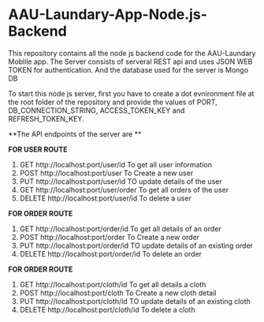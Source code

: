 # AAU-Laundary-App-Node.js-Backend
This repository contains all the node js backend code for the AAU-Laundary Moblile app. The Server consists of serveral REST api and uses JSON WEB TOKEN for authentication. And the database used for the server is Mongo DB

To start this node js server, first you have to create a dot evnironment file at the root folder of the repository and provide the values of PORT, DB_CONNECTION_STRING, ACCESS_TOKEN_KEY and REFRESH_TOKEN_KEY. 

**The API endpoints of the server are **

**FOR USER ROUTE**

  1. GET http://localhost:port/user/id  To get all user information
  2. POST http://localhost:port/user    To Create a new user 
  3. PUT http://localhost:port/user/id  TO update details of the user
  4. GET http://localhost:port/user/order To get all orders of the user
  5. DELETE http://localhost:port/user/id  To delete a user
  
**FOR ORDER ROUTE**

  1. GET http://localhost:port/order/id  To get all details of an order 
  2. POST http://localhost:port/order    To Create a new order 
  3. PUT http://localhost:port/order/id  TO update details of an existing order
  4. DELETE http://localhost:port/order/id  To delete an order

**FOR ORDER ROUTE**

  1. GET http://localhost:port/cloth/id  To get all details a cloth
  2. POST http://localhost:port/cloth    To Create a new cloth detail 
  3. PUT http://localhost:port/cloth/id  TO update details of an existing cloth
  4. DELETE http://localhost:port/cloth/id  To delete a cloth
